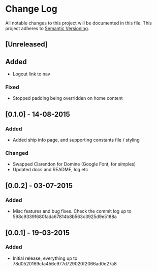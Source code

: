 # Change Log
All notable changes to this project will be documented in this file.
This project adheres to [Semantic Versioning](http://semver.org/).

## [Unreleased]

## Added
- Logout link to nav

### Fixed
- Stopped padding being overridden on home content

## [0.1.0] - 14-08-2015
### Added
- Added ship info page, and supporting constants file / styling

### Changed
- Swapped Clarendon for Domine (Google Font, for simples)
- Updated docs and README, log etc

## [0.0.2] - 03-07-2015
### Added
- Misc features and bug fixes. Check the commit log up to 598c9339f680fada67814b8b563c3925d9e5188a

## [0.0.1] - 19-03-2015
### Added
- Initial release, everything up to 78d0520169cfa456c977d729020f2066ad0e27a8


